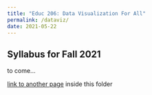 ```yaml
---
title: "Educ 206: Data Visualization For All"
permalink: /dataviz/
date: 2021-05-22
---
```

## Syllabus for Fall 2021
to come...

[link to another page](https://jackdougherty.org/dataviz/another.html) inside this folder
